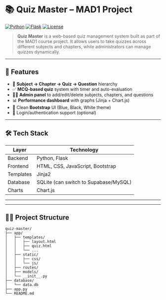 # 📚 Quiz Master – MAD1 Project

[![Python](https://img.shields.io/badge/Python-3.10+-blue.svg)](https://www.python.org/)
[![Flask](https://img.shields.io/badge/Flask-Web%20Framework-green)](https://flask.palletsprojects.com/)
[![License](https://img.shields.io/badge/License-MIT-yellow.svg)](LICENSE)

> **Quiz Master** is a web-based quiz management system built as part of the MAD1 course project. It allows users to take quizzes across different subjects and chapters, while administrators can manage quizzes dynamically.

---

## 🚀 Features

- 📁 **Subject → Chapter → Quiz → Question** hierarchy
- ✅ **MCQ-based quiz** system with timer and auto-evaluation
- 👩‍🏫 **Admin panel** to add/edit/delete subjects, chapters, and questions
- 📊 **Performance dashboard** with graphs (Jinja + Chart.js)
- 🎨 Clean **Bootstrap** UI (Blue, Black, White theme)
- 🔐 Login/authentication support (optional)


---

## 🛠️ Tech Stack

| Layer       | Technology                         |
|------------|-------------------------------------|
| Backend     | Python, Flask                      |
| Frontend    | HTML, CSS, JavaScript, Bootstrap   |
| Templates   | Jinja2                             |
| Database    | SQLite (can switch to Supabase/MySQL) |
| Charts      | Chart.js                           |

---



---

## 🧑‍💻 Project Structure

```
quiz-master/
├── app/
│   ├── templates/
│   │   ├── layout.html
│   │   ├── quiz.html
│   │   └── ...
│   ├── static/
│   │   ├── css/
│   │   └── js/
│   ├── routes/
│   ├── models/
│   └── __init__.py
├── database/
│   └── data.db
├── app.py
└── README.md
```
